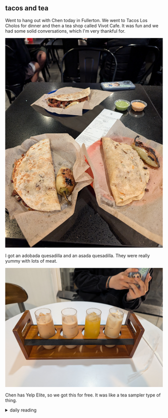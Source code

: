 ## tacos and tea

Went to hang out with Chen today in Fullerton. We went to Tacos Los Cholos for dinner and then a tea shop called Vivot Cafe. It was fun and we had some solid conversations, which I'm very thankful for.

![pic of Tacos Los Cholos quesadillas](/images/2025/2025-01/2025-01-17-tacos-and-tea/quesadillas.jpg)

I got an adobada quesadilla and an asada quesadilla. They were really yummy with lots of meat.

![pic of Vivot Cafe tea drinks](/images/2025/2025-01/2025-01-17-tacos-and-tea/teas.jpg)

Chen has Yelp Elite, so we got this for free. It was like a tea sampler type of thing.

<details markdown="1">
<summary>daily reading</summary>

| {{ page.date | date: "%B %-d, %Y" }} |
| :-------------: |
| [Judg. 1; Acts 5; Jer. 14; Matt. 28]({% link _Bible/Bible-year-1.md %}) |
| [BC 28; HC 94-98; CD V: Art. 1-3]({% link _three_forms/three-forms-month-1.md %}) |
| [The Nicene Creed](https://threeforms.org/the-nicene-creed/) |

</details>